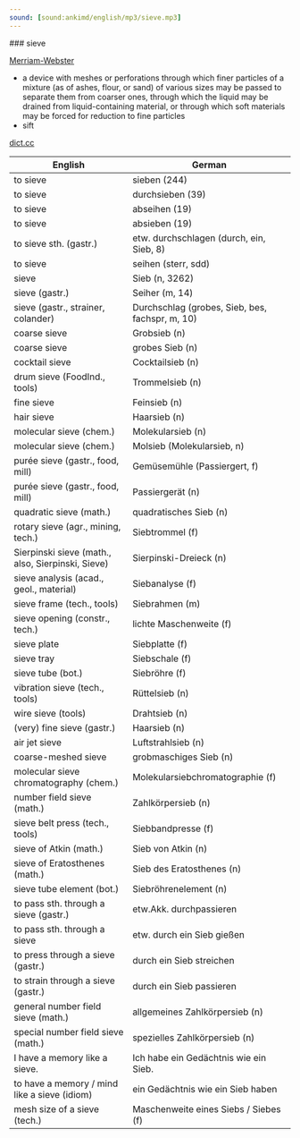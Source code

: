 ```yaml
---
sound: [sound:ankimd/english/mp3/sieve.mp3]
---
```


\### sieve

[Merriam-Webster](https://www.merriam-webster.com/dictionary/sieve)

- a device with meshes or perforations through which finer particles of a mixture (as of ashes, flour, or sand) of various sizes may be passed to separate them from coarser ones, through which the liquid may be drained from liquid-containing material, or through which soft materials may be forced for reduction to fine particles
- sift

[dict.cc](https://www.dict.cc/sieve)

| English        | German       |
| -------------- | ------------ |
| to sieve | sieben (244) |
| to sieve | durchsieben (39) |
| to sieve | abseihen (19) |
| to sieve | absieben (19) |
| to sieve sth. (gastr.) | etw. durchschlagen (durch, ein, Sieb, 8) |
| to sieve | seihen (sterr, sdd) |
| sieve | Sieb (n, 3262) |
| sieve (gastr.) | Seiher (m, 14) |
| sieve (gastr., strainer, colander) | Durchschlag (grobes, Sieb, bes, fachspr, m, 10) |
| coarse sieve | Grobsieb (n) |
| coarse sieve | grobes Sieb (n) |
| cocktail sieve | Cocktailsieb (n) |
| drum sieve (FoodInd., tools) | Trommelsieb (n) |
| fine sieve | Feinsieb (n) |
| hair sieve | Haarsieb (n) |
| molecular sieve (chem.) | Molekularsieb (n) |
| molecular sieve (chem.) | Molsieb (Molekularsieb, n) |
| purée sieve (gastr., food, mill) | Gemüsemühle (Passiergert, f) |
| purée sieve (gastr., food, mill) | Passiergerät (n) |
| quadratic sieve <QS> (math.) | quadratisches Sieb <QS> (n) |
| rotary sieve (agr., mining, tech.) | Siebtrommel (f) |
| Sierpinski sieve (math., also, Sierpinski, Sieve) | Sierpinski-Dreieck (n) |
| sieve analysis (acad., geol., material) | Siebanalyse (f) |
| sieve frame (tech., tools) | Siebrahmen (m) |
| sieve opening (constr., tech.) | lichte Maschenweite (f) |
| sieve plate | Siebplatte (f) |
| sieve tray | Siebschale (f) |
| sieve tube (bot.) | Siebröhre (f) |
| vibration sieve (tech., tools) | Rüttelsieb (n) |
| wire sieve (tools) | Drahtsieb (n) |
| (very) fine sieve (gastr.) | Haarsieb (n) |
| air jet sieve | Luftstrahlsieb (n) |
| coarse-meshed sieve | grobmaschiges Sieb (n) |
| molecular sieve chromatography <MSC> (chem.) | Molekularsiebchromatographie <MSC> (f) |
| number field sieve <NFS> (math.) | Zahlkörpersieb (n) |
| sieve belt press (tech., tools) | Siebbandpresse (f) |
| sieve of Atkin (math.) | Sieb von Atkin (n) |
| sieve of Eratosthenes (math.) | Sieb des Eratosthenes (n) |
| sieve tube element (bot.) | Siebröhrenelement (n) |
| to pass sth. through a sieve (gastr.) | etw.Akk. durchpassieren |
| to pass sth. through a sieve | etw. durch ein Sieb gießen |
| to press through a sieve (gastr.) | durch ein Sieb streichen |
| to strain through a sieve (gastr.) | durch ein Sieb passieren |
| general number field sieve <GNFS> (math.) | allgemeines Zahlkörpersieb (n) |
| special number field sieve <SNFS> (math.) | spezielles Zahlkörpersieb (n) |
| I have a memory like a sieve. | Ich habe ein Gedächtnis wie ein Sieb. |
| to have a memory / mind like a sieve (idiom) | ein Gedächtnis wie ein Sieb haben |
| mesh size of a sieve (tech.) | Maschenweite eines Siebs / Siebes (f) |
